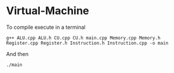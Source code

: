 # Virtual-Machine

To compile execute in a terminal

`g++ ALU.cpp ALU.h CU.cpp CU.h main.cpp Memory.cpp Memory.h Register.cpp Register.h Instruction.h Instruction.cpp -o main`

And then 

`./main`
